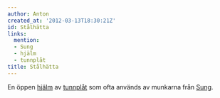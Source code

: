 ```yaml
---
author: Anton
created_at: '2012-03-13T18:30:21Z'
id: Stålhätta
links:
  mention:
  - Sung
  - hjälm
  - tunnplåt
title: Stålhätta
---
```


En öppen [hjälm] av [tunnplåt] som ofta används av munkarna från [Sung].

  [hjälm]: hjälm
  [tunnplåt]: tunnplåt
  [Sung]: Sung
